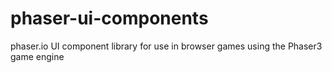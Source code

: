 # phaser-ui-components
phaser.io UI component library for use in browser games using the Phaser3 game engine
